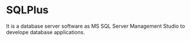 SQLPlus
=======

It is a database server software as MS SQL Server Management Studio to develope database applications.
